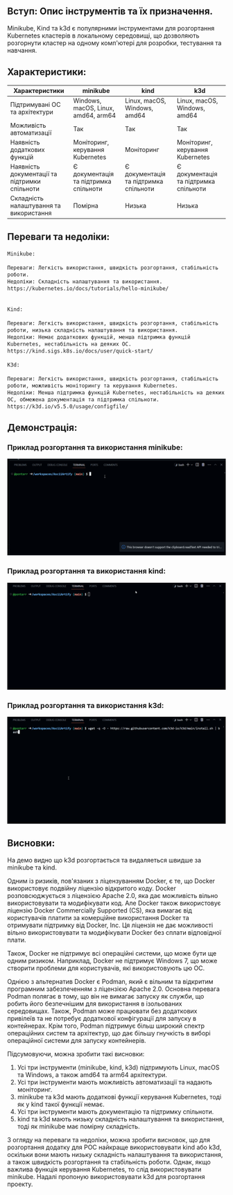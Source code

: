 ## Вступ: Опис інструментів та їх призначення.

Minikube, Kind та k3d є популярними інструментами для розгортання Kubernetes кластерів в локальному середовищі, що дозволяють розгорнути кластер на одному комп'ютері для розробки, тестування та навчання.

## Характеристики: 

| Характеристики | minikube | kind | k3d |
| --- | --- | --- | --- |
| Підтримувані ОС та архітектури | Windows, macOS, Linux, amd64, arm64 | Linux, macOS, Windows, amd64 | Linux, macOS, Windows, amd64 |
| Можливість автоматизації | Так | Так | Так |
| Наявність додаткових функцій | Моніторинг, керування Kubernetes | Моніторинг | Моніторинг, керування Kubernetes |
| Наявність документації та підтримки спільноти | Є документація та підтримка спільноти | Є документація та підтримка спільноти | Є документація та підтримка спільноти |
| Складність налаштування та використання | Помірна | Низька | Низька |


## Переваги та недоліки: 

    Minikube:

    Переваги: Легкість використання, швидкість розгортання, стабільність роботи.
    Недоліки: Складність налаштування та використання.
    https://kubernetes.io/docs/tutorials/hello-minikube/


    Kind:

    Переваги: Легкість використання, швидкість розгортання, стабільність роботи, низька складність налаштування та використання.
    Недоліки: Немає додаткових функцій, менша підтримка функцій Kubernetes, нестабільність на деяких ОС.
    https://kind.sigs.k8s.io/docs/user/quick-start/

    K3d:

    Переваги: Легкість використання, швидкість розгортання, стабільність роботи, можливість моніторингу та керування Kubernetes.
    Недоліки: Менша підтримка функцій Kubernetes, нестабільність на деяких ОС, обмежена документація та підтримка спільноти.
    https://k3d.io/v5.5.0/usage/configfile/


## Демонстрація: 

### Приклад розгортання та використання minikube:

![Image](/doc/data/minikube.gif)

### Приклад розгортання та використання kind:

![Image](/doc/data/kind.gif)

### Приклад розгортання та використання k3d:

![Image](/doc/data/k3d.gif)

## Висновки:

На демо видно що k3d розгортається та видаляеться швидше за minikube та kind.

Одним із ризиків, пов'язаних з ліцензуванням Docker, є те, що Docker використовує подвійну ліцензію відкритого коду. Docker розповсюджується з ліцензією Apache 2.0, яка дає можливість вільно використовувати та модифікувати код. Але Docker також використовує ліцензію Docker Commercially Supported (CS), яка вимагає від користувачів платити за комерційне використання Docker та отримувати підтримку від Docker, Inc. Ця ліцензія не дає можливості вільно використовувати та модифікувати Docker без сплати відповідної плати.

Також, Docker не підтримує всі операційні системи, що може бути ще одним ризиком. Наприклад, Docker не підтримує Windows 7, що може створити проблеми для користувачів, які використовують цю ОС.

Однією з альтернатив Docker є Podman, який є вільним та відкритим програмним забезпеченням з ліцензією Apache 2.0. Основна перевага Podman полягає в тому, що він не вимагає запуску як служби, що робить його безпечнішим для використання в ізольованих середовищах. Також, Podman може працювати без додаткових привілеїв та не потребує додаткової конфігурації для запуску в контейнерах. Крім того, Podman підтримує більш широкий спектр операційних систем та архітектур, що дає більшу гнучкість в виборі операційної системи для запуску контейнерів.

Підсумовуючи, можна зробити такі висновки:

1. Усі три інструменти (minikube, kind, k3d) підтримують Linux, macOS та Windows, а також amd64 та arm64 архітектури.
2. Усі три інструменти мають можливість автоматизації та надають моніторинг.
3. minikube та k3d мають додаткові функції керування Kubernetes, тоді як у kind такої функції немає.
4. Усі три інструменти мають документацію та підтримку спільноти.
5. kind та k3d мають низьку складність налаштування та використання, тоді як minikube має помірну складність.

З огляду на переваги та недоліки, можна зробити висновок, що для розгортання додатку для POC найкраще використовувати kind або k3d, оскільки вони мають низьку складність налаштування та використання, а також швидкість розгортання та стабільність роботи. Однак, якщо важлива функція керування Kubernetes, то слід використовувати minikube.
Надалі пропоную використовувати k3d для розгортання проекту.

